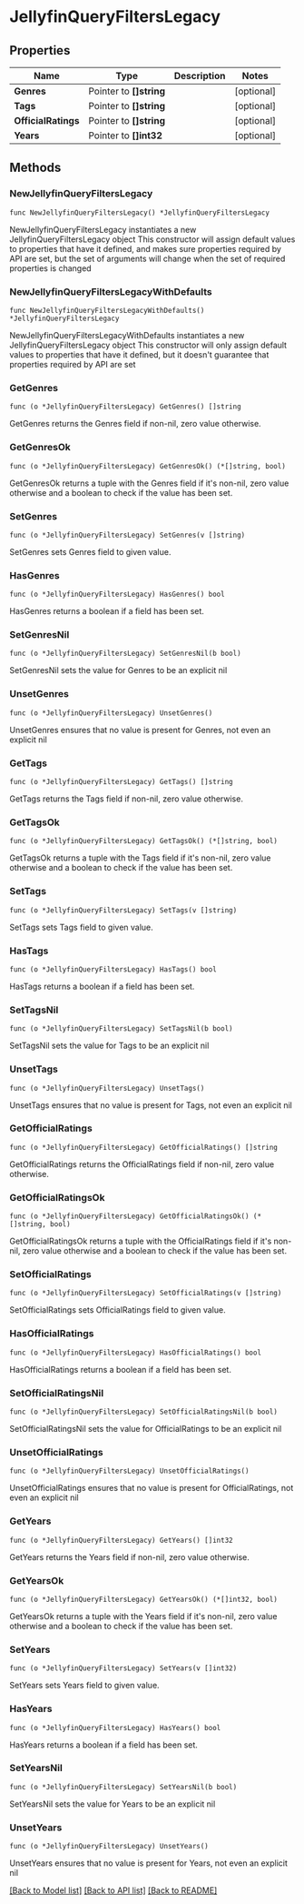 # JellyfinQueryFiltersLegacy

## Properties

Name | Type | Description | Notes
------------ | ------------- | ------------- | -------------
**Genres** | Pointer to **[]string** |  | [optional] 
**Tags** | Pointer to **[]string** |  | [optional] 
**OfficialRatings** | Pointer to **[]string** |  | [optional] 
**Years** | Pointer to **[]int32** |  | [optional] 

## Methods

### NewJellyfinQueryFiltersLegacy

`func NewJellyfinQueryFiltersLegacy() *JellyfinQueryFiltersLegacy`

NewJellyfinQueryFiltersLegacy instantiates a new JellyfinQueryFiltersLegacy object
This constructor will assign default values to properties that have it defined,
and makes sure properties required by API are set, but the set of arguments
will change when the set of required properties is changed

### NewJellyfinQueryFiltersLegacyWithDefaults

`func NewJellyfinQueryFiltersLegacyWithDefaults() *JellyfinQueryFiltersLegacy`

NewJellyfinQueryFiltersLegacyWithDefaults instantiates a new JellyfinQueryFiltersLegacy object
This constructor will only assign default values to properties that have it defined,
but it doesn't guarantee that properties required by API are set

### GetGenres

`func (o *JellyfinQueryFiltersLegacy) GetGenres() []string`

GetGenres returns the Genres field if non-nil, zero value otherwise.

### GetGenresOk

`func (o *JellyfinQueryFiltersLegacy) GetGenresOk() (*[]string, bool)`

GetGenresOk returns a tuple with the Genres field if it's non-nil, zero value otherwise
and a boolean to check if the value has been set.

### SetGenres

`func (o *JellyfinQueryFiltersLegacy) SetGenres(v []string)`

SetGenres sets Genres field to given value.

### HasGenres

`func (o *JellyfinQueryFiltersLegacy) HasGenres() bool`

HasGenres returns a boolean if a field has been set.

### SetGenresNil

`func (o *JellyfinQueryFiltersLegacy) SetGenresNil(b bool)`

 SetGenresNil sets the value for Genres to be an explicit nil

### UnsetGenres
`func (o *JellyfinQueryFiltersLegacy) UnsetGenres()`

UnsetGenres ensures that no value is present for Genres, not even an explicit nil
### GetTags

`func (o *JellyfinQueryFiltersLegacy) GetTags() []string`

GetTags returns the Tags field if non-nil, zero value otherwise.

### GetTagsOk

`func (o *JellyfinQueryFiltersLegacy) GetTagsOk() (*[]string, bool)`

GetTagsOk returns a tuple with the Tags field if it's non-nil, zero value otherwise
and a boolean to check if the value has been set.

### SetTags

`func (o *JellyfinQueryFiltersLegacy) SetTags(v []string)`

SetTags sets Tags field to given value.

### HasTags

`func (o *JellyfinQueryFiltersLegacy) HasTags() bool`

HasTags returns a boolean if a field has been set.

### SetTagsNil

`func (o *JellyfinQueryFiltersLegacy) SetTagsNil(b bool)`

 SetTagsNil sets the value for Tags to be an explicit nil

### UnsetTags
`func (o *JellyfinQueryFiltersLegacy) UnsetTags()`

UnsetTags ensures that no value is present for Tags, not even an explicit nil
### GetOfficialRatings

`func (o *JellyfinQueryFiltersLegacy) GetOfficialRatings() []string`

GetOfficialRatings returns the OfficialRatings field if non-nil, zero value otherwise.

### GetOfficialRatingsOk

`func (o *JellyfinQueryFiltersLegacy) GetOfficialRatingsOk() (*[]string, bool)`

GetOfficialRatingsOk returns a tuple with the OfficialRatings field if it's non-nil, zero value otherwise
and a boolean to check if the value has been set.

### SetOfficialRatings

`func (o *JellyfinQueryFiltersLegacy) SetOfficialRatings(v []string)`

SetOfficialRatings sets OfficialRatings field to given value.

### HasOfficialRatings

`func (o *JellyfinQueryFiltersLegacy) HasOfficialRatings() bool`

HasOfficialRatings returns a boolean if a field has been set.

### SetOfficialRatingsNil

`func (o *JellyfinQueryFiltersLegacy) SetOfficialRatingsNil(b bool)`

 SetOfficialRatingsNil sets the value for OfficialRatings to be an explicit nil

### UnsetOfficialRatings
`func (o *JellyfinQueryFiltersLegacy) UnsetOfficialRatings()`

UnsetOfficialRatings ensures that no value is present for OfficialRatings, not even an explicit nil
### GetYears

`func (o *JellyfinQueryFiltersLegacy) GetYears() []int32`

GetYears returns the Years field if non-nil, zero value otherwise.

### GetYearsOk

`func (o *JellyfinQueryFiltersLegacy) GetYearsOk() (*[]int32, bool)`

GetYearsOk returns a tuple with the Years field if it's non-nil, zero value otherwise
and a boolean to check if the value has been set.

### SetYears

`func (o *JellyfinQueryFiltersLegacy) SetYears(v []int32)`

SetYears sets Years field to given value.

### HasYears

`func (o *JellyfinQueryFiltersLegacy) HasYears() bool`

HasYears returns a boolean if a field has been set.

### SetYearsNil

`func (o *JellyfinQueryFiltersLegacy) SetYearsNil(b bool)`

 SetYearsNil sets the value for Years to be an explicit nil

### UnsetYears
`func (o *JellyfinQueryFiltersLegacy) UnsetYears()`

UnsetYears ensures that no value is present for Years, not even an explicit nil

[[Back to Model list]](../README.md#documentation-for-models) [[Back to API list]](../README.md#documentation-for-api-endpoints) [[Back to README]](../README.md)


